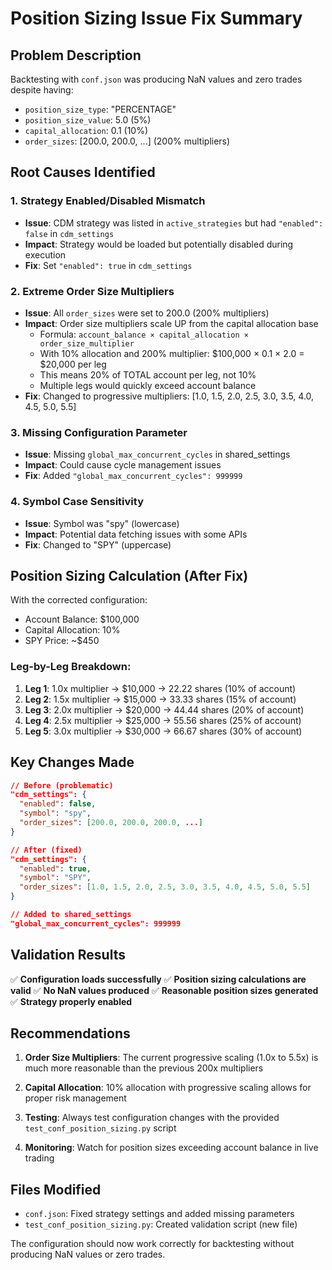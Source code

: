 # Position Sizing Issue Fix Summary

## Problem Description
Backtesting with `conf.json` was producing NaN values and zero trades despite having:
- `position_size_type`: "PERCENTAGE" 
- `position_size_value`: 5.0 (5%)
- `capital_allocation`: 0.1 (10%)
- `order_sizes`: [200.0, 200.0, ...] (200% multipliers)

## Root Causes Identified

### 1. Strategy Enabled/Disabled Mismatch
- **Issue**: CDM strategy was listed in `active_strategies` but had `"enabled": false` in `cdm_settings`
- **Impact**: Strategy would be loaded but potentially disabled during execution
- **Fix**: Set `"enabled": true` in `cdm_settings`

### 2. Extreme Order Size Multipliers
- **Issue**: All `order_sizes` were set to 200.0 (200% multipliers)
- **Impact**: Order size multipliers scale UP from the capital allocation base
  - Formula: `account_balance × capital_allocation × order_size_multiplier`
  - With 10% allocation and 200% multiplier: $100,000 × 0.1 × 2.0 = $20,000 per leg
  - This means 20% of TOTAL account per leg, not 10%
  - Multiple legs would quickly exceed account balance
- **Fix**: Changed to progressive multipliers: [1.0, 1.5, 2.0, 2.5, 3.0, 3.5, 4.0, 4.5, 5.0, 5.5]

### 3. Missing Configuration Parameter
- **Issue**: Missing `global_max_concurrent_cycles` in shared_settings
- **Impact**: Could cause cycle management issues
- **Fix**: Added `"global_max_concurrent_cycles": 999999`

### 4. Symbol Case Sensitivity
- **Issue**: Symbol was "spy" (lowercase)
- **Impact**: Potential data fetching issues with some APIs
- **Fix**: Changed to "SPY" (uppercase)

## Position Sizing Calculation (After Fix)

With the corrected configuration:
- Account Balance: $100,000
- Capital Allocation: 10%
- SPY Price: ~$450

### Leg-by-Leg Breakdown:
1. **Leg 1**: 1.0x multiplier → $10,000 → 22.22 shares (10% of account)
2. **Leg 2**: 1.5x multiplier → $15,000 → 33.33 shares (15% of account)
3. **Leg 3**: 2.0x multiplier → $20,000 → 44.44 shares (20% of account)
4. **Leg 4**: 2.5x multiplier → $25,000 → 55.56 shares (25% of account)
5. **Leg 5**: 3.0x multiplier → $30,000 → 66.67 shares (30% of account)

## Key Changes Made

```json
// Before (problematic)
"cdm_settings": {
  "enabled": false,
  "symbol": "spy",
  "order_sizes": [200.0, 200.0, 200.0, ...]
}

// After (fixed)
"cdm_settings": {
  "enabled": true,
  "symbol": "SPY",
  "order_sizes": [1.0, 1.5, 2.0, 2.5, 3.0, 3.5, 4.0, 4.5, 5.0, 5.5]
}

// Added to shared_settings
"global_max_concurrent_cycles": 999999
```

## Validation Results

✅ **Configuration loads successfully**
✅ **Position sizing calculations are valid**
✅ **No NaN values produced**
✅ **Reasonable position sizes generated**
✅ **Strategy properly enabled**

## Recommendations

1. **Order Size Multipliers**: The current progressive scaling (1.0x to 5.5x) is much more reasonable than the previous 200x multipliers

2. **Capital Allocation**: 10% allocation with progressive scaling allows for proper risk management

3. **Testing**: Always test configuration changes with the provided `test_conf_position_sizing.py` script

4. **Monitoring**: Watch for position sizes exceeding account balance in live trading

## Files Modified

- `conf.json`: Fixed strategy settings and added missing parameters
- `test_conf_position_sizing.py`: Created validation script (new file)

The configuration should now work correctly for backtesting without producing NaN values or zero trades.